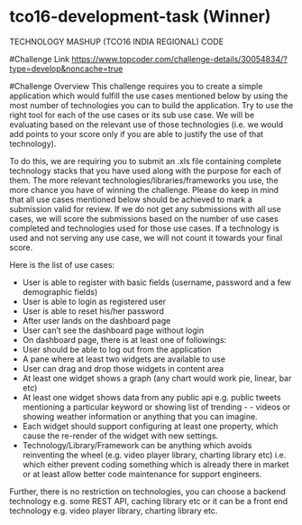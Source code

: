 # tco16-development-task (Winner)
TECHNOLOGY MASHUP (TCO16 INDIA REGIONAL) CODE

#Challenge Link
https://www.topcoder.com/challenge-details/30054834/?type=develop&noncache=true

#Challenge Overview
This challenge requires you to create a simple application which would fulfill the use cases mentioned below by using the most number of technologies you can to build the application. Try to use the right tool for each of the use cases or its sub use case. We will be evaluating based on the relevant use of those technologies (i.e. we would add points to your score only if you are able to justify the use of that technology).

To do this, we are requiring you to submit an .xls file containing complete technology stacks that you have used along with the purpose for each of them. The more relevant technologies/libraries/frameworks you use, the more chance you have of winning the challenge. Please do keep in mind that all use cases mentioned below should be achieved to mark a submission valid for review. If we do not get any submissions with all use cases, we will score the submissions based on the number of use cases completed and technologies used for those use cases. If a technology is used and not serving any use case, we will not count it towards your final score.

Here is the list of use cases:
- User is able to register with basic fields (username, password and a few demographic fields)
- User is able to login as registered user
- User is able to reset his/her password
- After user lands on the dashboard page
- User can’t see the dashboard page without login
- On dashboard page, there is at least one of followings:
- User should be able to log out from the application
- A pane where at least two widgets are available to use
- User can drag and drop those widgets in content area
- At least one widget shows a graph (any chart would work pie, linear, bar etc)
- At least one widget shows data from any public api e.g. public tweets mentioning a particular keyword or showing list of trending - - videos or showing weather information or anything that you can imagine.
- Each widget should support configuring at least one property, which cause the re-render of the widget with new settings.
- Technology/Library/Framework can be anything which avoids reinventing the wheel (e.g. video player library, charting library etc) i.e. which either prevent coding something which is already there in market or at least allow better code maintenance for support engineers.

Further, there is no restriction on technologies, you can choose a backend technology e.g. some REST API, caching library etc or it can be a front end technology e.g. video player library, charting library etc.
